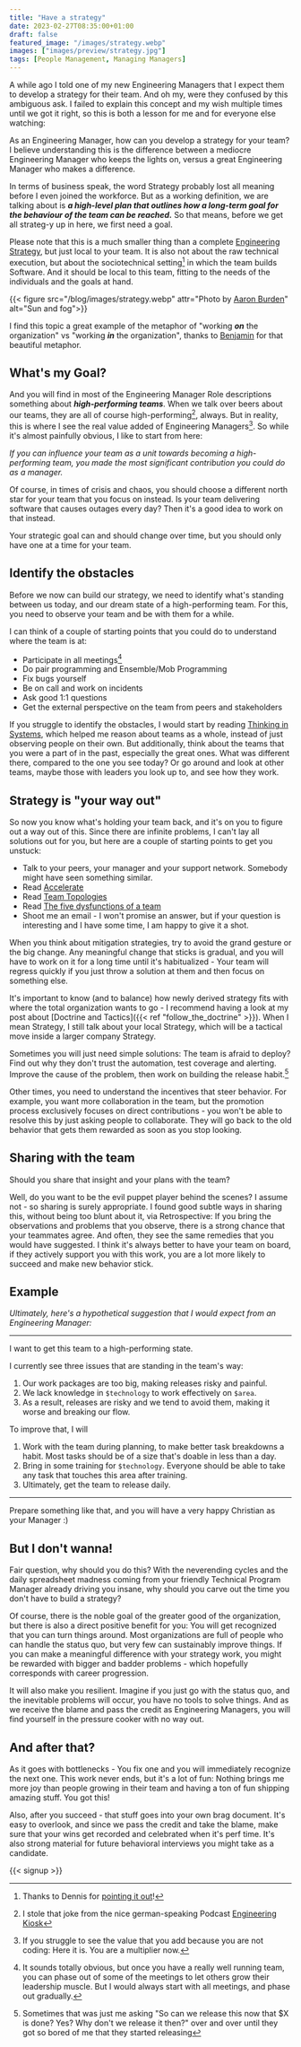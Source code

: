 ```yaml
---
title: "Have a strategy"
date: 2023-02-27T08:35:00+01:00
draft: false
featured_image: "/images/strategy.webp"
images: ["images/preview/strategy.jpg"]
tags: [People Management, Managing Managers]
---
```


A while ago I told one of my new Engineering Managers that I expect them to develop a strategy for their team. And oh my, were they confused by this ambiguous ask. I failed to explain this concept and my wish multiple times until we got it right, so this is both a lesson for me and for everyone else watching: 

As an Engineering Manager, how can you develop a strategy for your team? I believe understanding this is the difference between a mediocre Engineering Manager who keeps the lights on, versus a great Engineering Manager who makes a difference.

In terms of business speak, the word Strategy probably lost all meaning before I even joined the workforce. But as a working definition, we are talking about is ***a high-level plan that outlines how a long-term goal for the behaviour of the team can be reached.*** So that means, before we get all strateg-y up in here, we first need a goal. 

Please note that this is a much smaller thing than a complete [Engineering Strategy](https://lethain.com/engineering-strategy/), but just local to your team. It is also not about the raw technical execution, but about the sociotechnical setting[^5] in which the team builds Software. And it should be local to this team, fitting to the needs of the individuals and the goals at hand.

{{< figure src="/blog/images/strategy.webp" attr="Photo by [Aaron Burden](https://unsplash.com/@aaronburden)" alt="Sun and fog">}}

I find this topic a great example of the metaphor of "working ***on*** the organization" vs "working ***in*** the organization", thanks to [Benjamin](https://cto.coffee) for that beautiful metaphor.

## What's my Goal?

And you will find in most of the Engineering Manager Role descriptions something about ***high-performing teams***. When we talk over beers about our teams, they are all of course high-performing[^1], always. But in reality, this is where I see the real value added of Engineering Managers[^4]. So while it's almost painfully obvious, I like to start from here:

_If you can influence your team as a unit towards becoming a high-performing team, you made the most significant contribution you could do as a manager._

Of course, in times of crisis and chaos, you should choose a different north star for your team that you focus on instead. Is your team delivering software that causes outages every day? Then it's a good idea to work on that instead. 

Your strategic goal can and should change over time, but you should only have one at a time for your team.

## Identify the obstacles

Before we now can build our strategy, we need to identify what's standing between us today, and our dream state of a high-performing team. For this, you need to observe your team and be with them for a while.

I can think of a couple of starting points that you could do to understand where the team is at:

* Participate in all meetings[^2]
* Do pair programming and Ensemble/Mob Programming
* Fix bugs yourself
* Be on call and work on incidents
* Ask good 1:1 questions
* Get the external perspective on the team from peers and stakeholders

If you struggle to identify the obstacles, I would start by reading [Thinking in Systems](https://www.amazon.de/Thinking-Systems-Donella-H-Meadows/dp/1603580557), which helped me reason about teams as a whole, instead of just observing people on their own. But additionally, think about the teams that you were a part of in the past, especially the great ones. What was different there, compared to the one you see today? Or go around and look at other teams, maybe those with leaders you look up to, and see how they work.

## Strategy is "your way out"

So now you know what's holding your team back, and it's on you to figure out a way out of this. Since there are infinite problems, I can't lay all solutions out for you, but here are a couple of starting points to get you unstuck:

* Talk to your peers, your manager and your support network. Somebody might have seen something similar.
* Read [Accelerate](https://www.amazon.de/Accelerate-Software-Performing-Technology-Organizations/dp/1942788339)
* Read [Team Topologies](https://teamtopologies.com/book)
* Read [The five dysfunctions of a team](https://www.amazon.de/Five-Dysfunctions-Team-Leadership-Lencioni/dp/0787960756)
* Shoot me an email - I won't promise an answer, but if your question is interesting and I have some time, I am happy to give it a shot. 

When you think about mitigation strategies, try to avoid the grand gesture or the big change. Any meaningful change that sticks is gradual, and you will have to work on it for a long time until it's habitualized - Your team will regress quickly if you just throw a solution at them and then focus on something else.

It's important to know (and to balance) how newly derived strategy fits with where the total organization wants to go - I recommend having a look at my post about [Doctrine and Tactics]({{< ref "follow_the_doctrine" >}}). When I mean Strategy, I still talk about your local Strategy, which will be a tactical move inside a larger company Strategy. 

Sometimes you will just need simple solutions: The team is afraid to deploy? Find out why they don't trust the automation, test coverage and alerting. Improve the cause of the problem, then work on building the release habit.[^3] 

Other times, you need to understand the incentives that steer behavior. For example, you want more collaboration in the team, but the promotion process exclusively focuses on direct contributions - you won't be able to resolve this by just asking people to collaborate. They will go back to the old behavior that gets them rewarded as soon as you stop looking. 

## Sharing with the team
	
Should you share that insight and your plans with the team? 

Well, do you want to be the evil puppet player behind the scenes? I assume not - so sharing is surely appropriate. I found good subtle ways in sharing this, without being too blunt about it, via Retrospective: If you bring the observations and problems that you observe, there is a strong chance that your teammates agree. And often, they see the same remedies that you would have suggested. I think it's always better to have your team on board, if they actively support you with this work, you are a lot more likely to succeed and make new behavior stick.

## Example

_Ultimately, here's a hypothetical suggestion that I would expect from an Engineering Manager:_ 

---

I want to get this team to a high-performing state. 

I currently see three issues that are standing in the team's way: 

1. Our work packages are too big, making releases risky and painful.
2. We lack knowledge in `$technology` to work effectively on `$area`.
3. As a result, releases are risky and we tend to avoid them, making it worse and breaking our flow.

To improve that, I will 

1. Work with the team during planning, 
   to make better task breakdowns a habit. Most tasks should be of a size that's doable in less than a day.
2. Bring in some training for `$technology`. Everyone should be able to take any task that touches this area after training.
3. Ultimately, get the team to release daily.

---

Prepare something like that, and you will have a very happy Christian as your Manager :)

## But I don't wanna!

Fair question, why should you do this? With the neverending cycles and the daily spreadsheet madness coming from your friendly Technical Program Manager already driving you insane, why should you carve out the time you don't have to build a strategy? 

Of course, there is the noble goal of the greater good of the organization, but there is also a direct positive benefit for you: You will get recognized that you can turn things around. Most organizations are full of people who can handle the status quo, but very few can sustainably improve things. If you can make a meaningful difference with your strategy work, you might be rewarded with bigger and badder problems - which hopefully corresponds with career progression. 

It will also make you resilient. Imagine if you just go with the status quo, and the inevitable problems will occur, you have no tools to solve things. And as we receive the blame and pass the credit as Engineering Managers, you will find yourself in the pressure cooker with no way out.  

## And after that?

As it goes with bottlenecks - You fix one and you will immediately recognize the next one. This work never ends, but it's a lot of fun: Nothing brings me more joy than people growing in their team and having a ton of fun shipping amazing stuff. You got this!

Also, after you succeed - that stuff goes into your own brag document. It's easy to overlook, and since we pass the credit and take the blame, make sure that your wins get recorded and celebrated when it's perf time. It's also strong material for future behavioral interviews you might take as a candidate.

{{< signup >}}


[^1]: I stole that joke from the nice german-speaking Podcast [Engineering Kiosk](https://engineeringkiosk.dev/podcast/episode/44-der-weg-zum-hochperformanten-team/)

[^2]: It sounds totally obvious, but once you have a really well running team, you can phase out of some of the meetings to let others grow their leadership muscle. But I would always start with all meetings, and phase out gradually.

[^3]: Sometimes that was just me asking "So can we release this now that $X is done? Yes? Why don't we release it then?" over and over until they got so bored of me that they started releasing

[^4]: If you struggle to see the value that you add because you are not coding: Here it is. You are a multiplier now. 

[^5]: Thanks to Dennis for [pointing it out](https://twitter.com/wagnerdennis/status/1630452758758170624)! 